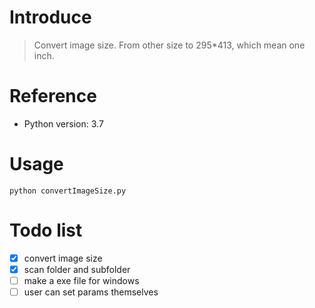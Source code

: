 
# Introduce

> Convert image size. From other size to 295*413, which mean one inch.

# Reference

- Python version: 3.7

# Usage

```
python convertImageSize.py
```

# Todo list

- [x] convert image size
- [x] scan folder and subfolder
- [ ] make a exe file for windows
- [ ] user can set params themselves

